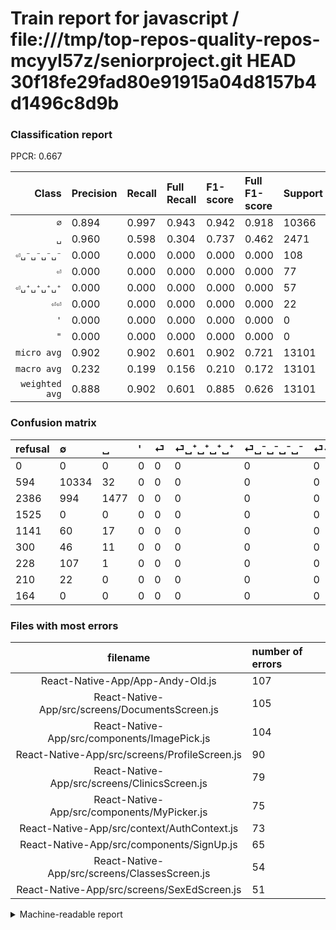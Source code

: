 # Train report for javascript / file:///tmp/top-repos-quality-repos-mcyyl57z/seniorproject.git HEAD 30f18fe29fad80e91915a04d8157b4d1496c8d9b

### Classification report

PPCR: 0.667

| Class | Precision | Recall | Full Recall | F1-score | Full F1-score | Support | Full Support | PPCR |
|------:|:----------|:-------|:------------|:---------|:---------|:--------|:-------------|:-----|
| `∅` | 0.894| 0.997| 0.943| 0.942| 0.918| 10366| 10960| 0.946 |
| `␣` | 0.960| 0.598| 0.304| 0.737| 0.462| 2471| 4857| 0.509 |
| `⏎␣⁻␣⁻␣⁻␣⁻` | 0.000| 0.000| 0.000| 0.000| 0.000| 108| 336| 0.321 |
| `⏎` | 0.000| 0.000| 0.000| 0.000| 0.000| 77| 1218| 0.063 |
| `⏎␣⁺␣⁺␣⁺␣⁺` | 0.000| 0.000| 0.000| 0.000| 0.000| 57| 357| 0.160 |
| `⏎⏎` | 0.000| 0.000| 0.000| 0.000| 0.000| 22| 232| 0.095 |
| `'` | 0.000| 0.000| 0.000| 0.000| 0.000| 0| 1525| 0.000 |
| `"` | 0.000| 0.000| 0.000| 0.000| 0.000| 0| 164| 0.000 |
| `micro avg` | 0.902| 0.902| 0.601| 0.902| 0.721| 13101| 19649| 0.667 |
| `macro avg` | 0.232| 0.199| 0.156| 0.210| 0.172| 13101| 19649| 0.667 |
| `weighted avg` | 0.888| 0.902| 0.601| 0.885| 0.626| 13101| 19649| 0.667 |

### Confusion matrix

|refusal|  ∅| ␣| '| ⏎| ⏎␣⁺␣⁺␣⁺␣⁺| ⏎␣⁻␣⁻␣⁻␣⁻| ⏎⏎| "| 
|:---|:---|:---|:---|:---|:---|:---|:---|:---|
|0 |0 |0 |0 |0 |0 |0 |0 |0 |
|594 |10334 |32 |0 |0 |0 |0 |0 |0 |
|2386 |994 |1477 |0 |0 |0 |0 |0 |0 |
|1525 |0 |0 |0 |0 |0 |0 |0 |0 |
|1141 |60 |17 |0 |0 |0 |0 |0 |0 |
|300 |46 |11 |0 |0 |0 |0 |0 |0 |
|228 |107 |1 |0 |0 |0 |0 |0 |0 |
|210 |22 |0 |0 |0 |0 |0 |0 |0 |
|164 |0 |0 |0 |0 |0 |0 |0 |0 |

### Files with most errors

| filename | number of errors|
|:----:|:-----|
| React-Native-App/App-Andy-Old.js | 107 |
| React-Native-App/src/screens/DocumentsScreen.js | 105 |
| React-Native-App/src/components/ImagePick.js | 104 |
| React-Native-App/src/screens/ProfileScreen.js | 90 |
| React-Native-App/src/screens/ClinicsScreen.js | 79 |
| React-Native-App/src/components/MyPicker.js | 75 |
| React-Native-App/src/context/AuthContext.js | 73 |
| React-Native-App/src/components/SignUp.js | 65 |
| React-Native-App/src/screens/ClassesScreen.js | 54 |
| React-Native-App/src/screens/SexEdScreen.js | 51 |

<details>
    <summary>Machine-readable report</summary>
```json
{
  "cl_report": {"\"": {"f1-score": 0.0, "precision": 0.0, "recall": 0.0, "support": 0}, "\u0027": {"f1-score": 0.0, "precision": 0.0, "recall": 0.0, "support": 0}, "macro avg": {"f1-score": 0.2099172928902127, "precision": 0.23175635071823977, "recall": 0.1993308369757526, "support": 13101}, "micro avg": {"f1-score": 0.9015342340279368, "precision": 0.9015342340279368, "recall": 0.9015342340279368, "support": 13101}, "weighted avg": {"f1-score": 0.8847151243223361, "precision": 0.8882697001426572, "recall": 0.9015342340279368, "support": 13101}, "\u2205": {"f1-score": 0.9424962378585435, "precision": 0.8937127043154891, "recall": 0.9969129847578623, "support": 10366}, "\u23ce": {"f1-score": 0.0, "precision": 0.0, "recall": 0.0, "support": 77}, "\u23ce\u23ce": {"f1-score": 0.0, "precision": 0.0, "recall": 0.0, "support": 22}, "\u23ce\u2423\u207a\u2423\u207a\u2423\u207a\u2423\u207a": {"f1-score": 0.0, "precision": 0.0, "recall": 0.0, "support": 57}, "\u23ce\u2423\u207b\u2423\u207b\u2423\u207b\u2423\u207b": {"f1-score": 0.0, "precision": 0.0, "recall": 0.0, "support": 108}, "\u2423": {"f1-score": 0.736842105263158, "precision": 0.9603381014304291, "recall": 0.5977337110481586, "support": 2471}},
  "cl_report_full": {"\"": {"f1-score": 0.0, "precision": 0.0, "recall": 0.0, "support": 164}, "\u0027": {"f1-score": 0.0, "precision": 0.0, "recall": 0.0, "support": 1525}, "macro avg": {"f1-score": 0.17244539045952056, "precision": 0.23175635071823977, "recall": 0.1558725488759545, "support": 19649}, "micro avg": {"f1-score": 0.7212824427480916, "precision": 0.9015342340279368, "recall": 0.6010992925848644, "support": 19649}, "weighted avg": {"f1-score": 0.6260315263759624, "precision": 0.7358874954422798, "recall": 0.6010992925848644, "support": 19649}, "\u2205": {"f1-score": 0.9176397460373841, "precision": 0.8937127043154891, "recall": 0.9428832116788322, "support": 10960}, "\u23ce": {"f1-score": 0.0, "precision": 0.0, "recall": 0.0, "support": 1218}, "\u23ce\u23ce": {"f1-score": 0.0, "precision": 0.0, "recall": 0.0, "support": 232}, "\u23ce\u2423\u207a\u2423\u207a\u2423\u207a\u2423\u207a": {"f1-score": 0.0, "precision": 0.0, "recall": 0.0, "support": 357}, "\u23ce\u2423\u207b\u2423\u207b\u2423\u207b\u2423\u207b": {"f1-score": 0.0, "precision": 0.0, "recall": 0.0, "support": 336}, "\u2423": {"f1-score": 0.46192337763878033, "precision": 0.9603381014304291, "recall": 0.3040971793288038, "support": 4857}},
  "ppcr": 0.6667514886253754
}
```
</details>
